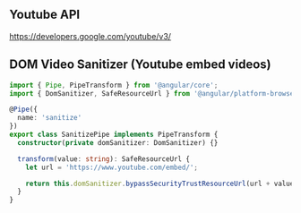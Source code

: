 ## Youtube API

https://developers.google.com/youtube/v3/

## DOM Video Sanitizer (Youtube embed videos)

```typescript
import { Pipe, PipeTransform } from '@angular/core';
import { DomSanitizer, SafeResourceUrl } from '@angular/platform-browser';

@Pipe({
  name: 'sanitize'
})
export class SanitizePipe implements PipeTransform {
  constructor(private domSanitizer: DomSanitizer) {}

  transform(value: string): SafeResourceUrl {
    let url = 'https://www.youtube.com/embed/';

    return this.domSanitizer.bypassSecurityTrustResourceUrl(url + value);
  }
}
```
